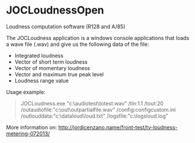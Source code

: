 JOCLoudnessOpen
===============

Loudness computation software (R128 and A/85)

The JOCLoudness application is a windows console applications that loads a wave file (.wav) and give us the following data of the file:

- Integrated loudness
- Vector of short term loudness
- Vector of momentary loudness
- Vector and maximum true peak level 
- Loudness range value

Usage example:

> JOCLoudness.exe "c:\audiotest\totest.wav" /tin:1.1 /tout:20 /outaudiofile:"c:\out\outpartialfile.wav" /config:configcustom.ini /outlouddata:"c:\dataloud\loud.txt" /logsfile:"c:\logsloud.log"

More information on: http://jordicenzano.name/front-test/tv-loudness-metering-072013/
